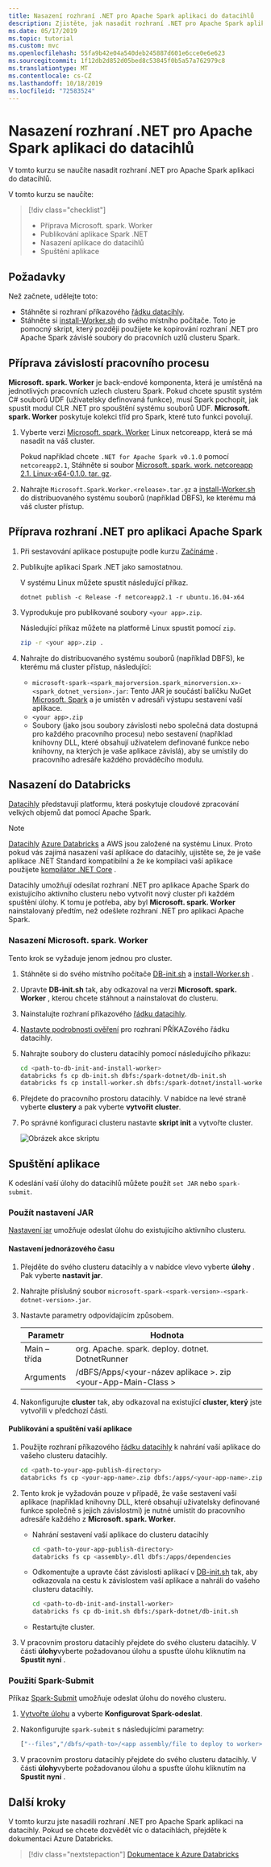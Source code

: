 ```yaml
---
title: Nasazení rozhraní .NET pro Apache Spark aplikaci do datacihlů
description: Zjistěte, jak nasadit rozhraní .NET pro Apache Spark aplikaci do datacihlů.
ms.date: 05/17/2019
ms.topic: tutorial
ms.custom: mvc
ms.openlocfilehash: 55fa9b42e04a540deb245887d601e6cce0e6e623
ms.sourcegitcommit: 1f12db2d852d05bed8c53845f0b5a57a762979c8
ms.translationtype: MT
ms.contentlocale: cs-CZ
ms.lasthandoff: 10/18/2019
ms.locfileid: "72583524"
---
```

# <a name="deploy-a-net-for-apache-spark-application-to-databricks"></a>Nasazení rozhraní .NET pro Apache Spark aplikaci do datacihlů

V tomto kurzu se naučíte nasadit rozhraní .NET pro Apache Spark aplikaci do datacihlů.

V tomto kurzu se naučíte:

> [!div class="checklist"]
>
> * Příprava Microsoft. spark. Worker
> * Publikování aplikace Spark .NET
> * Nasazení aplikace do datacihlů
> * Spuštění aplikace

## <a name="prerequisites"></a>Požadavky

Než začnete, udělejte toto:

* Stáhněte si rozhraní příkazového [řádku datacihly](https://docs.databricks.com/user-guide/dev-tools/databricks-cli.html).
* Stáhněte si [install-Worker.sh](https://github.com/dotnet/spark/blob/master/deployment/install-worker.sh) do svého místního počítače. Toto je pomocný skript, který později použijete ke kopírování rozhraní .NET pro Apache Spark závislé soubory do pracovních uzlů clusteru Spark.

## <a name="prepare-worker-dependencies"></a>Příprava závislostí pracovního procesu

**Microsoft. spark. Worker** je back-endové komponenta, která je umístěná na jednotlivých pracovních uzlech clusteru Spark. Pokud chcete spustit systém C# souborů UDF (uživatelsky definovaná funkce), musí Spark pochopit, jak spustit modul CLR .NET pro spouštění systému souborů UDF. **Microsoft. spark. Worker** poskytuje kolekci tříd pro Spark, které tuto funkci povolují.

1. Vyberte verzi [Microsoft. spark. Worker](https://github.com/dotnet/spark/releases) Linux netcoreapp, která se má nasadit na váš cluster.

   Pokud například chcete `.NET for Apache Spark v0.1.0` pomocí `netcoreapp2.1`, Stáhněte si soubor [Microsoft. spark. work. netcoreapp 2.1. Linux-x64-0.1.0. tar. gz](https://github.com/dotnet/spark/releases/download/v0.1.0/Microsoft.Spark.Worker.netcoreapp2.1.linux-x64-0.1.0.tar.gz).

2. Nahrajte `Microsoft.Spark.Worker.<release>.tar.gz` a [install-Worker.sh](https://github.com/dotnet/spark/blob/master/deployment/install-worker.sh) do distribuovaného systému souborů (například DBFS), ke kterému má váš cluster přístup.

## <a name="prepare-your-net-for-apache-spark-app"></a>Příprava rozhraní .NET pro aplikaci Apache Spark

1. Při sestavování aplikace postupujte podle kurzu [Začínáme](get-started.md) .

2. Publikujte aplikaci Spark .NET jako samostatnou.

   V systému Linux můžete spustit následující příkaz.

   ```dotnetcli
   dotnet publish -c Release -f netcoreapp2.1 -r ubuntu.16.04-x64
   ```

3. Vyprodukuje pro publikované soubory `<your app>.zip`.

   Následující příkaz můžete na platformě Linux spustit pomocí `zip`.

   ```bash
   zip -r <your app>.zip .
   ```

4. Nahrajte do distribuovaného systému souborů (například DBFS), ke kterému má cluster přístup, následující:

   * `microsoft-spark-<spark_majorversion.spark_minorversion.x>-<spark_dotnet_version>.jar`: Tento JAR je součástí balíčku NuGet [Microsoft. Spark](https://www.nuget.org/packages/Microsoft.Spark/) a je umístěn v adresáři výstupu sestavení vaší aplikace.
   * `<your app>.zip`
   * Soubory (jako jsou soubory závislosti nebo společná data dostupná pro každého pracovního procesu) nebo sestavení (například knihovny DLL, které obsahují uživatelem definované funkce nebo knihovny, na kterých je vaše aplikace závislá), aby se umístily do pracovního adresáře každého prováděcího modulu.

## <a name="deploy-to-databricks"></a>Nasazení do Databricks

[Datacihly](https://databricks.com) představují platformu, která poskytuje cloudové zpracování velkých objemů dat pomocí Apache Spark.

> [!NOTE]
> [Datacihly](https://databricks.com/aws) [Azure Databricks](https://azure.microsoft.com/services/databricks/) a AWS jsou založené na systému Linux. Proto pokud vás zajímá nasazení vaší aplikace do datacihly, ujistěte se, že je vaše aplikace .NET Standard kompatibilní a že ke kompilaci vaší aplikace použijete [kompilátor .NET Core](https://dotnet.microsoft.com/download) .

Datacihly umožňují odesílat rozhraní .NET pro aplikace Apache Spark do existujícího aktivního clusteru nebo vytvořit nový cluster při každém spuštění úlohy. K tomu je potřeba, aby byl **Microsoft. spark. Worker** nainstalovaný předtím, než odešlete rozhraní .NET pro aplikaci Apache Spark.

### <a name="deploy-microsoftsparkworker"></a>Nasazení Microsoft. spark. Worker

Tento krok se vyžaduje jenom jednou pro cluster.

1. Stáhněte si do svého místního počítače [DB-init.sh](https://github.com/dotnet/spark/blob/master/deployment/db-init.sh) a [install-Worker.sh](https://github.com/dotnet/spark/blob/master/deployment/install-worker.sh
) .

2. Upravte **DB-init.sh** tak, aby odkazoval na verzi **Microsoft. spark. Worker** , kterou chcete stáhnout a nainstalovat do clusteru.

3. Nainstalujte rozhraní příkazového [řádku datacihly](https://docs.databricks.com/user-guide/dev-tools/databricks-cli.html).

4. [Nastavte podrobnosti ověření](https://docs.databricks.com/user-guide/dev-tools/databricks-cli.html#set-up-authentication) pro rozhraní PŘÍKAZového řádku datacihly.

5. Nahrajte soubory do clusteru datacihly pomocí následujícího příkazu:

   ```bash
   cd <path-to-db-init-and-install-worker>
   databricks fs cp db-init.sh dbfs:/spark-dotnet/db-init.sh
   databricks fs cp install-worker.sh dbfs:/spark-dotnet/install-worker.sh
   ```

6. Přejdete do pracovního prostoru datacihly. V nabídce na levé straně vyberte **clustery** a pak vyberte **vytvořit cluster**.

7. Po správné konfiguraci clusteru nastavte **skript init** a vytvořte cluster.

   ![Obrázek akce skriptu](./media/databricks-deployment/deployment-databricks-init-script.png)

## <a name="run-your-app"></a>Spuštění aplikace

K odeslání vaší úlohy do datacihlů můžete použít `set JAR` nebo `spark-submit`.

### <a name="use-set-jar"></a>Použít nastavení JAR

[Nastavení jar](https://docs.databricks.com/user-guide/jobs.html#create-a-job) umožňuje odeslat úlohu do existujícího aktivního clusteru.

#### <a name="one-time-setup"></a>Nastavení jednorázového času

1. Přejděte do svého clusteru datacihly a v nabídce vlevo vyberte **úlohy** . Pak vyberte **nastavit jar**.

2. Nahrajte příslušný soubor `microsoft-spark-<spark-version>-<spark-dotnet-version>.jar`.

3. Nastavte parametry odpovídajícím způsobem.

   | Parametr   | Hodnota                                                |
   |-------------|------------------------------------------------------|
   | Main – třída  | org. Apache. spark. deploy. dotnet. DotnetRunner          |
   | Arguments   | /dBFS/Apps/\<your-název aplikace >. zip \<your-App-Main-Class > |

4. Nakonfigurujte **cluster** tak, aby odkazoval na existující **cluster, který** jste vytvořili v předchozí části.

#### <a name="publish-and-run-your-app"></a>Publikování a spuštění vaší aplikace

1. Použijte rozhraní příkazového [řádku datacihly](https://docs.databricks.com/user-guide/dev-tools/databricks-cli.html) k nahrání vaší aplikace do vašeho clusteru datacihly.

    ```bash
    cd <path-to-your-app-publish-directory>
    databricks fs cp <your-app-name>.zip dbfs:/apps/<your-app-name>.zip
    ```

2. Tento krok je vyžadován pouze v případě, že vaše sestavení vaší aplikace (například knihovny DLL, které obsahují uživatelsky definované funkce společně s jejich závislostmi) je nutné umístit do pracovního adresáře každého z **Microsoft. spark. Worker**.

   * Nahrání sestavení vaší aplikace do clusteru datacihly

      ```bash
      cd <path-to-your-app-publish-directory>
      databricks fs cp <assembly>.dll dbfs:/apps/dependencies
      ```

   * Odkomentujte a upravte část závislosti aplikací v [DB-init.sh](https://github.com/dotnet/spark/blob/master/deployment/db-init.sh) tak, aby odkazovala na cestu k závislostem vaší aplikace a nahráli do vašeho clusteru datacihly.

      ```bash
      cd <path-to-db-init-and-install-worker>
      databricks fs cp db-init.sh dbfs:/spark-dotnet/db-init.sh
      ```

   * Restartujte cluster.

3. V pracovním prostoru datacihly přejdete do svého clusteru datacihly. V části **úlohy**vyberte požadovanou úlohu a spusťte úlohu kliknutím na **Spustit nyní** .

### <a name="use-spark-submit"></a>Použití Spark-Submit

Příkaz [Spark-Submit](https://spark.apache.org/docs/latest/submitting-applications.html) umožňuje odeslat úlohu do nového clusteru.

1. [Vytvořte úlohu](https://docs.databricks.com/user-guide/jobs.html) a vyberte **Konfigurovat Spark-odeslat**.

2. Nakonfigurujte `spark-submit` s následujícími parametry:

    ```bash
    ["--files","/dbfs/<path-to>/<app assembly/file to deploy to worker>","--class","org.apache.spark.deploy.dotnet.DotnetRunner","/dbfs/<path-to>/microsoft-spark-<spark_majorversion.spark_minorversion.x>-<spark_dotnet_version>.jar","/dbfs/<path-to>/<app name>.zip","<app bin name>","app arg1","app arg2"]
    ```

3. V pracovním prostoru datacihly přejdete do svého clusteru datacihly. V části **úlohy**vyberte požadovanou úlohu a spusťte úlohu kliknutím na **Spustit nyní** .

## <a name="next-steps"></a>Další kroky

V tomto kurzu jste nasadili rozhraní .NET pro Apache Spark aplikaci na datacihly. Pokud se chcete dozvědět víc o datacihlách, přejděte k dokumentaci Azure Databricks.

> [!div class="nextstepaction"]
> [Dokumentace k Azure Databricks](https://docs.microsoft.com/azure/azure-databricks/)
